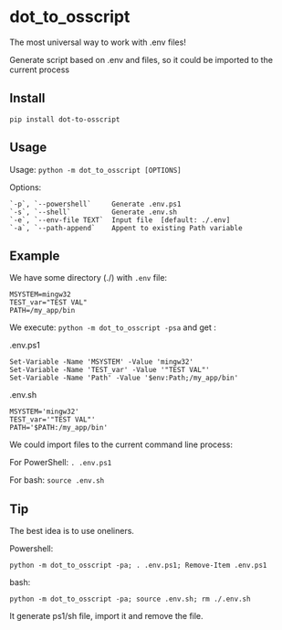 # dot_to_osscript

The most universal way to work with .env files!

Generate script based on .env and files, so it could be imported to the current process

## Install

```
pip install dot-to-osscript
```

## Usage
Usage: `python -m dot_to_osscript [OPTIONS]`

Options:

```
`-p`, `--powershell`     Generate .env.ps1
`-s`, `--shell`          Generate .env.sh
`-e`, `--env-file TEXT`  Input file  [default: ./.env]
`-a`, `--path-append`    Appent to existing Path variable
```

## Example

We have some directory (./) with `.env` file:

```
MSYSTEM=mingw32
TEST_var="TEST VAL"
PATH=/my_app/bin
```

We execute: `python -m dot_to_osscript -psa` and get :

.env.ps1
```
Set-Variable -Name 'MSYSTEM' -Value 'mingw32'
Set-Variable -Name 'TEST_var' -Value '"TEST VAL"'
Set-Variable -Name 'Path' -Value '$env:Path;/my_app/bin'
```

.env.sh
```
MSYSTEM='mingw32'
TEST_var='"TEST VAL"'
PATH='$PATH:/my_app/bin'
```

We could import files to the current command line process:

For PowerShell: `. .env.ps1`

For bash: `source .env.sh`

## Tip
The best idea is to use oneliners.

Powershell:
```
python -m dot_to_osscript -pa; . .env.ps1; Remove-Item .env.ps1
```

bash:
```
python -m dot_to_osscript -pa; source .env.sh; rm ./.env.sh
```

It generate ps1/sh file, import it and remove the file.